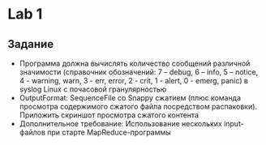 # Lab 1
## Задание

- Программа должна вычислять количество сообщений различной значимости
  (справочник обозначений: 7 – debug, 6 – info, 5 – notice, 4 - warning, warn, 3 - err, error,
  2 - crit, 1 - alert,  0 - emerg, panic) в syslog Linux с почасовой гранулярностью
- OutputFormat: SequenceFile со Snappy сжатием (плюс команда просмотра содержимого сжатого 
  файла посредством распаковки). Приложить скриншот просмотра сжатого контента
- Дополнительное требование: Использование нескольких input-файлов при старте 
  MapReduce-программы
